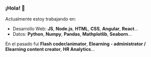 ### ¡Hola! 👋
Actualmente estoy trabajando en:
- Desarrollo Web: **JS**, **Node.js**, **HTML**, **CSS**, **Angular**, **React**...
- Datos: **Python**, **Numpy**, **Pandas**, **Mathplotlib**, **Seaborn**...

En el pasado fui **Flash coder/animator**, **Elearning - administrator / Elearning content creator**, **HR Analytics**...
<!--
**qfluis/qfluis** is a ✨ _special_ ✨ repository because its `README.md` (this file) appears on your GitHub profile.

Actualmente estoy estudiando Web Development en IT Academy (Barcelona Activa).

Here are some ideas to get you started:

- 🔭 I’m currently working on ...
- 🌱 I’m currently learning ...
- 👯 I’m looking to collaborate on ...
- 🤔 I’m looking for help with ...
- 💬 Ask me about ...
- 📫 How to reach me: ...
- 😄 Pronouns: ...
- ⚡ Fun fact: ...
-->
